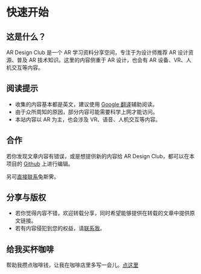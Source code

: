 # 快速开始


## 这是什么？

AR Design Club 是一个 AR 学习资料分享空间，专注于为设计师推荐 AR 设计资源、普及 AR 技术知识。这里的内容侧重于 AR 设计，也会有 AR 设备、VR、人机交互等内容。

## 阅读提示
- 收集的内容基本都是英文，建议使用 [Google 翻译](https://translate.google.com/)辅助阅读。
- 由于众所周知的原因，部分内容可能需要科学上网才能访问。
- 本站内容以 AR 为主，也会涉及 VR、语音、人机交互等内容。

## 合作
若你发现文章内容有错误，或是想提供新的内容给 AR Design Club，都可以在本项目的 [Github](https://github.com/Tusiji/ar-design-club) 上进行编辑。

另可[直接联系](/about)兔斯霁。

## 分享与版权
- 若你觉得内容不错，欢迎转载分享，同时希望能够提供在转载的文章中提供原文链接。
- 若有内容侵犯到您的权益，请[联系我](/about)。

## 给我买杯咖啡
帮助我攒点咖啡钱，让我在咖啡店里多写一会儿。[点这里](https://zhuanlan.zhihu.com/p/25574486)
